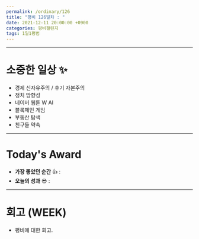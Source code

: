 ```yaml
---
permalink: /ordinary/126
title: "평비 126일차 : "
date: 2021-12-11 20:00:00 +0900
categories: 평비챌린지
tags: 1일1평범
---
```


---
# 소중한 일상 ✨
- 경제 신자유주의 / 후기 자본주의
- 정치 방향성
- 네이버 웹툰 W AI
- 블록체인 게임
- 부동산 탐색
- 친구들 약속

---
# Today's Award
- **가장 좋았던 순간** 👍 : 
- **오늘의 성과** 😎 : 

---
# 회고 (WEEK)
- 평비에 대한 회고.